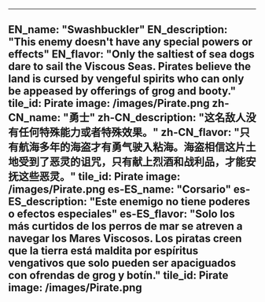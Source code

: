 ---

EN_name: "Swashbuckler"
EN_description: "This enemy doesn't have any special powers or effects"
EN_flavor: "Only the saltiest of sea dogs dare to sail the Viscous Seas. Pirates believe the land is cursed by vengeful spirits who can only be appeased by offerings of grog and booty."
tile_id: Pirate
image: /images/Pirate.png
zh-CN_name: "勇士"
zh-CN_description: "这名敌人没有任何特殊能力或者特殊效果。"
zh-CN_flavor: "只有航海多年的海盗才有勇气驶入粘海。海盗相信这片土地受到了恶灵的诅咒，只有献上烈酒和战利品，才能安抚这些恶灵。"
tile_id: Pirate
image: /images/Pirate.png
es-ES_name: "Corsario"
es-ES_description: "Este enemigo no tiene poderes o efectos especiales"
es-ES_flavor: "Solo los más curtidos de los perros de mar se atreven a navegar los Mares Viscosos. Los piratas creen que la tierra está maldita por espíritus vengativos que solo pueden ser apaciguados con ofrendas de grog y botín."
tile_id: Pirate
image: /images/Pirate.png
---